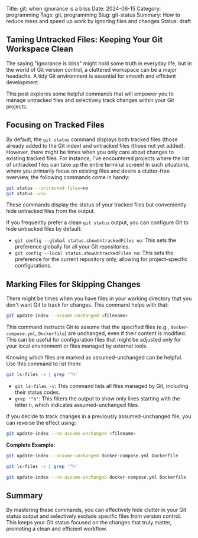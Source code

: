 Title: git: when ignorance is a bliss
Date: 2024-06-15
Category: programming
Tags: git, programming
Slug: git-status
Summary: How to reduce mess and speed up work by ignoring files and changes
Status: draft

## Taming Untracked Files: Keeping Your Git Workspace Clean

The saying "ignorance is bliss" might hold some truth in everyday life, but in the world of Git version control, a cluttered workspace can be a major headache.
A tidy Git environment is essential for smooth and efficient development.

This post explores some helpful commands that will empower you to manage untracked files and selectively track changes within your Git projects.

## Focusing on Tracked Files

By default, the `git status` command displays both tracked files (those already added to the Git index) and untracked files (those not yet added).
However, there might be times when you only care about changes to existing tracked files.
For instance, I've encountered projects where the list of untracked files can take up the entire terminal screen!
In such situations, where you primarily focus on existing files and desire a clutter-free overview, the following commands come in handy:

```bash
git status --untracked-files=no
git status -uno
```

These commands display the status of your tracked files but conveniently hide untracked files from the output.

If you frequently prefer a clean `git status` output, you can configure Git to hide untracked files by default:

- `git config --global status.showUntrackedFiles no`: This sets the preference globally for all your Git repositories.
- `git config --local status.showUntrackedFiles no`: This sets the preference for the current repository only, allowing for project-specific configurations.

## Marking Files for Skipping Changes

There might be times when you have files in your working directory that you don't want Git to track for changes. This command helps with that:

```bash
git update-index --assume-unchanged <filename>
```

This command instructs Git to assume that the specified files (e.g., `docker-compose.yml`, `Dockerfile`) are unchanged, even if their content is modified.
This can be useful for configuration files that might be adjusted only for your local environment or files managed by external tools.

Knowing which files are marked as assumed-unchanged can be helpful. Use this command to list them:

```bash
git ls-files -v | grep '^h'
```

- `git ls-files -v`: This command lists all files managed by Git, including their status codes.
- `grep '^h'`: This filters the output to show only lines starting with the letter `h`, which indicates assumed-unchanged files.

If you decide to track changes in a previously assumed-unchanged file, you can reverse the effect using:

```bash
git update-index --no-assume-unchanged <filename>
```

**Complete Example:**

```bash
git update-index --assume-unchanged docker-compose.yml Dockerfile

git ls-files -v | grep '^h'

git update-index --no-assume-unchanged docker-compose.yml Dockerfile
```

## Summary

By mastering these commands, you can effectively hide clutter in your Git status output and selectively exclude specific files from version control.
This keeps your Git status focused on the changes that truly matter, promoting a clean and efficient workflow.
